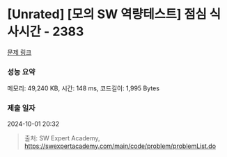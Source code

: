 # [Unrated] [모의 SW 역량테스트] 점심 식사시간 - 2383 

[문제 링크](https://swexpertacademy.com/main/code/problem/problemDetail.do?contestProbId=AV5-BEE6AK0DFAVl) 

### 성능 요약

메모리: 49,240 KB, 시간: 148 ms, 코드길이: 1,995 Bytes

### 제출 일자

2024-10-01 20:32



> 출처: SW Expert Academy, https://swexpertacademy.com/main/code/problem/problemList.do